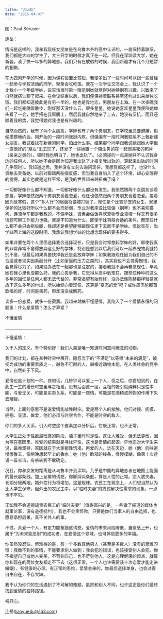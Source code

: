 ```yaml
---
title: "大出轨"
date: "2015-04-07"
---
```


图：Paul Sérusier

连岳：

情况是这样的，我和我现任女朋友是在乌鲁木齐的高中认识的，一直保持着联系，我们都是大四的学生了，大三开学的时候才真正在一起。但我在深圳读大学，她在新疆，谈了快一年多的异地恋。我们只有在放假的时候，我回新疆才有几个月短暂的相聚。

在大四刚开学的时候，因为课程设置比较松，我便多出了一些时间可以跟一些曾经一起参与学校活动的同学，聚聚会吃吃饭。就在一次学生交流会上，我认识了一个比我小一个年级学妹，说实话当时第一眼见到她就觉得对她特别有兴趣。兴致来了自然就搭讪聊了起来。在会议结束以后，我们便保持着联系甚至还约过出来单独吃饭。我们都知道彼此是有另一半的，她也是异地恋，男朋友在上海。在一次夜晚我们一起吃完晚饭散步，刚好那天没什么云，很多星星，她说她喜欢星星我便陪她仰头看了一会，她手搭在我肩膀上，然后我就自然地亲了上去，她没有反抗，而且还顺着我的势，我觉得她对我也是有兴趣的。

自然而然的，我有了两个女朋友，学妹也有了两个男朋友，在学校里总要避嫌，偷偷摸摸地约会。刚开始的一段时间我挺内疚，但偏偏有一段时间我联系不上我新疆女朋友，我试着找在新疆的同学，怕出什么事。结果那个同学跟我说她跟她大学里一直很好的“朋友”出去玩了，还发了一些她跟一个陌生男的在一起很亲密的照片（亲亲之类的）。顿时我也明白了，她也出轨了。（必须提的一点是她并不认识我身边的任何人，所以她不会是因为知道我出轨了才报复我出轨的，算起来出轨的时间几乎同时）。我知道之后，我并没有立刻去询问现任，我想我都这样了，也没什么资格去责备她。以前对脚踏两船很反感，但当我自身陷入了这个环境，却心安理得的觉得，其实也就是这样平常，是我的世界越来越扭曲了吗？

一切都好像什么都不知道，一切都好像什么都没有发生。我依然跟两个女朋友谈着恋爱，学妹依然跟两个男朋友谈着恋爱，现任也依然跟两个男朋友谈着恋爱。接着因为放寒假，这个“多人行”的局面将要被打破了。现任是个比较骄宠的女生，家里保护的比较好所以什么都不会而娇弱，专业对我来说比较偏（钢琴）也不喜欢猫狗，连骑单车都是我教的，不像学妹，贤惠会做饭喜欢宠物专业领域一样又有很多话题可聊工作能力也强。就是不知道为什么，即使学妹百般合适的条件，而现任什么都不会只会拖后腿，我却还是希望能够跟现任走下去而不是学妹。但说实在，当学妹回上海的这段时间，我承认我想学妹的比想念现任的要多得多。

如果非要在两个人里面选择我会选择现任，只是我会时常想起学妹的好，即使我真的非常非常不舍得放弃这么好的学妹，特别是想到以后我们可以一起养宠物我就特别不舍，但最后如果真要抉择我还是会放弃学妹；如果我跟现任因为我们自己的不合适或者现实因素而分开（比如家庭的压力之类的），其实我也不会觉得惋惜，我会觉得尽力了，如果没办法在一起那也是注定的，接着我就不会再眷念现任，毕竟她在我心里也没那么好。我的心告诉我，它觉得从高中到现在，跟现任种种的这么多年的回忆是任何人都无法代替的，非常渴望有始有终，没办法像陈赫那样轻易就放下这么多年的付出，所以始终向着现任，这算是“变态的爱”吗？或许周杰伦那首歌唱的好，时间是毒药，但却没变成解药。

谈多一份恋爱，就多一份寂寞。我越来越搞不懂感情。我陷入了一个爱情永恒的问题里：什么是爱情？怎么才算爱？

不懂爱情

\_\_\_\_\_\_\_\_\_\_\_\_\_\_\_\_\_\_\_

不懂爱情：

关于人的定义，有个特别好：我们人类是唯一知道时间空间概念的动物。

我们的计划，都在某种时空中展开，隐忍当下的“不满足”以等候“未来的满足”，被视为成功的重要素质之一，越急不可耐的人，越接近动物本能，在人类社会的竞争中，自然处于下风。

爱情也是计划的一种。快的话，几秒钟可以爱上一个人，但之后，你要想到的，在此生一生的漫长时空里与之相爱。没有后面这一层，互相的吸引就纯粹只是性本能，与爱无关，可能是买卖关系，可能是一夜情，可能是在酒精或药物的作用下失去理智。

当然，上面的意思不是说爱情能战胜时空。爱是两个人的接触，他们对视、抚摸、拥抱、交流、做爱，他们必须与时空合作，不能是时空的敌人。

你们的多人关系，引入时空这个要素加以分析后，它既正常，也不正常。

大学生正处于性欲最旺盛的阶段，脑子里时时是性，这让人难受，但无法更改，因为写在基因里。难受的结果就是寻找异性，这也是爱情的起源。异地恋对大学生来说，最难坚持，原因就在于大家都性饥渴，再爱的人，远在天边，她（他）的味道慢慢散去，像傍晚想起早上的香水；她（他）脸部的线条，慢慢模糊，像第十次背诵一首长诗，有些转折不敢确定。

况且，你和女友的距离是从乌鲁木齐到深圳，几乎是中国的异地恋者在地图上能画的最长那条线。加上足够的诱惑，你脚踩两条船，算是人性的正常。恋人或夫妻，长期分居两地，婚外性行为将增加，这是规律。农民工在观念上，人们想当然认为比大学生保守，但外出的农民工中，以“临时夫妻”的方式解决性需求的现象，一点也不罕见。

正如我不会道德谴责农民工的“临时夫妻”（值得高兴的是，一些做了报道的媒体也就事论事，没有道德批判），我也不会责怪你，只要是你们当事人的自由选择，也愿意承担后果，真不关外人的事。

不过，真爱一个人，有定力能抵挡这诱惑，爱情的未来风险降低，自豪感上升，也属于“为未来能忍耐”的成功者，在爱情这个领域，也可体验更多的幸福。

你虽然没忍住，但难得的是，有一个多数其他男人（甚至是多数人）没有的思维习惯：我做不到的事情，不能要求别人做到；我会犯的错误，也该接受别人会犯。你不指望自己或他人完美，不苛刻自己，也不苛刻他人，这是心理健康的起点，就算你和现在的两位女友都走不下去（这很正常，一个人也许需要谈十次恋爱才能走进婚姻），有健康的心理，有正常的思维，爱情会来的，你最后选择单身，也会过得自由自在，不存欠缺。

我不认为你们的生活遇到了不可解的难题，虽然和别人不同，也许这正是你们最终找到爱情的独特路径。

祝开心。

连岳(lianyue4u@163.com)
